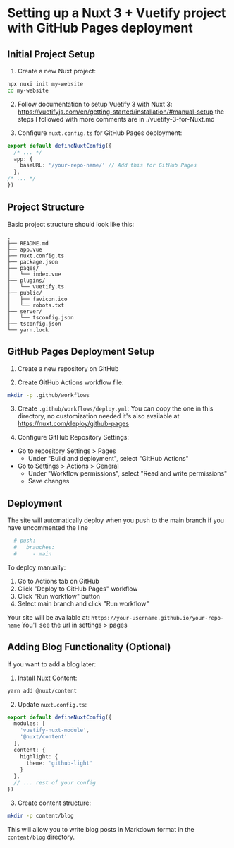 # Setting up a Nuxt 3 + Vuetify project with GitHub Pages deployment

## Initial Project Setup

1. Create a new Nuxt project:
```bash
npx nuxi init my-website
cd my-website
```

2. Follow documentation to setup Vuetify 3 with Nuxt 3:
https://vuetifyjs.com/en/getting-started/installation/#manual-setup
the steps I followed with more comments are in ./vuetify-3-for-Nuxt.md


3. Configure `nuxt.config.ts` for GitHub Pages deployment:
```typescript
export default defineNuxtConfig({
  /* ... */
  app: {
    baseURL: '/your-repo-name/' // Add this for GitHub Pages
  },
/* ... */
})
``` 


## Project Structure
Basic project structure should look like this:
```
.
├── README.md
├── app.vue
├── nuxt.config.ts
├── package.json
├── pages/
│   └── index.vue
├── plugins/
│   └── vuetify.ts
├── public/
│   ├── favicon.ico
│   └── robots.txt
├── server/
│   └── tsconfig.json
├── tsconfig.json
└── yarn.lock
```

## GitHub Pages Deployment Setup

1. Create a new repository on GitHub

2. Create GitHub Actions workflow file:
```bash
mkdir -p .github/workflows
```

3. Create `.github/workflows/deploy.yml`:
You can copy the one in this directory, no customization needed
it's also available at
https://nuxt.com/deploy/github-pages


4. Configure GitHub Repository Settings:
- Go to repository Settings > Pages
  - Under "Build and deployment", select "GitHub Actions"
- Go to Settings > Actions > General
  - Under "Workflow permissions", select "Read and write permissions"
  - Save changes

## Deployment

The site will automatically deploy when you push to the main branch if you have uncommented the line 

```yml
  # push:
  #   branches:
  #     - main
```


To deploy manually:
1. Go to Actions tab on GitHub
2. Click "Deploy to GitHub Pages" workflow
3. Click "Run workflow" button
4. Select main branch and click "Run workflow"

Your site will be available at: `https://your-username.github.io/your-repo-name`
You'll see the url in settings > pages

## Adding Blog Functionality (Optional)

If you want to add a blog later:

1. Install Nuxt Content:
```bash
yarn add @nuxt/content
```

2. Update `nuxt.config.ts`:
```typescript
export default defineNuxtConfig({
  modules: [
    'vuetify-nuxt-module',
    '@nuxt/content'
  ],
  content: {
    highlight: {
      theme: 'github-light'
    }
  },
  // ... rest of your config
})
```

3. Create content structure:
```bash
mkdir -p content/blog
```

This will allow you to write blog posts in Markdown format in the `content/blog` directory.